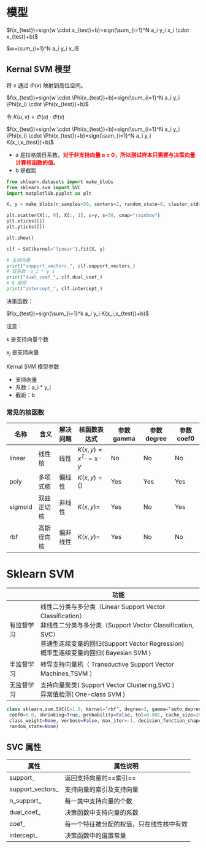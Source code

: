

# 模型

$f(x_{test})=sign(w \cdot x_{test}+b)=sign(\sum_{i=1}^N a_i y_i x_i \cdot x_{test}+b)$

$w=\sum_{i=1}^N a_i y_i x_i$



## Kernal SVM 模型

将 x 通过 $\Phi(x)$ 映射到高位空间。

$f(x_{test})=sign(w \cdot \Phi(x_{test})+b)=sign(\sum_{i=1}^N a_i y_i \Phi(x_i) \cdot \Phi(x_{test})+b)$

令 $K(u,v)=\Phi(u) \cdot \Phi(v)$

$f(x_{test})=sign(w \cdot \Phi(x_{test})+b)=sign(\sum_{i=1}^N a_i y_i \Phi(x_i) \cdot \Phi(x_{test})+b)=sign(\sum_{i=1}^N a_i y_i K(x_i,x_{test})+b)$

- a 是拉格朗日系数。<font color=red>**对于非支持向量 a = 0，所以测试样本只需要与决策向量计算核函数的值。**</font>
- b 是截距

```python
from sklearn.datasets import make_blobs
from sklearn.svm import SVC
import matplotlib.pyplot as plt

X, y = make_blobs(n_samples=50, centers=2, random_state=0, cluster_std=0.6)

plt.scatter(X[:, 0], X[:, 1], c=y, s=50, cmap="rainbow")
plt.xticks([])
plt.yticks([])

plt.show()

clf = SVC(kernel="linear").fit(X, y)

# 支持向量
print("support_vectors_", clf.support_vectors_)
# 双系数：a_i * y_i 
print("dual_coef_", clf.dual_coef_)
# b 截距
print("intercept_", clf.intercept_)
```

决策函数：

$f(x_{test})=sign(\sum_{i=1}^k a_i y_i K(x_i,x_{test})+b)$

注意：

k 是支持向量个数

$x_i$ 是支持向量



Kernal SVM 模型参数

- 支持向量
- 系数：a_i * y_i 
- 截距：b 

### 常见的核函数



| 名称    | 含义       | 解决问题 | 核函数表达式                     | 参数gamma | 参数degree | 参数coef0 |
| ------- | ---------- | -------- | -------------------------------- | --------- | ---------- | --------- |
| linear  | 线性核     | 线性     | $K(x,y) = x^T \cdot = x \cdot y$ | No        | No         | No        |
| poly    | 多项式核   | 偏线性   | $K(x,y) =()$                     | Yes       | Yes        | Yes       |
| sigmoid | 双曲正切核 | 非线性   | $K(x,y) =$                       | Yes       | No         | Yes       |
| rbf     | 高斯径向核 | 偏非线性 | $K(x,y) =$                       | Yes       | No         | No        |



# Sklearn SVM

|            | 功能                                                         |
| ---------- | ------------------------------------------------------------ |
| 有监督学习 | 线性二分类与多分类（Linear Support Vector Classification）<br>非线性二分类与多分类（Support Vector Classification, SVC）<br>普通型连续变量的回归(Support Vector Regression)<br>概率型连续变量的回归( Bayesian SVM ) |
| 半监督学习 | 转导支持向量机（ Transductive Support Vector Machines,TSVM ） |
| 无监督学习 | 支持向量聚类( Support Vector Clustering,SVC )<br/>异常值检测( One-class SVM ) |



```python
class sklearn.svm.SVC(C=1.0, kernel=’rbf’, degree=3, gamma=’auto_deprecated’,
 coef0=0.0, shrinking=True, probability=False, tol=0.001, cache_size=200,   
 class_weight=None, verbose=False, max_iter=-1, decision_function_shape=’ovr’, 
 random_state=None)
```





## SVC 属性

| 属性             | 属性说明                                 |
| ---------------- | ---------------------------------------- |
| support_         | 返回支持向量的==索引==                   |
| support_vectors_ | 支持向量的索引及支持向量                 |
| n_support_       | 每一类中支持向量的个数                   |
| dual_coef_       | 决策函数中支持向量的系数                 |
| coef_            | 每一个特征被分配的权值，只在线性核中有效 |
| intercept_       | 决策函数中的偏置常量                     |

